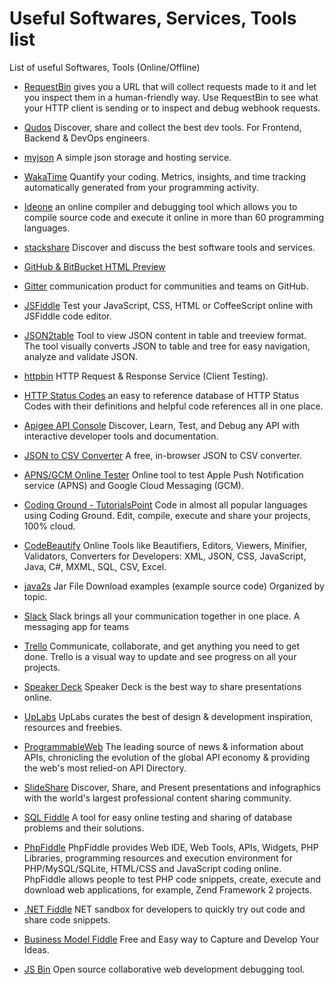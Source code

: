 # Useful Softwares, Services, Tools list
List of useful Softwares, Tools (Online/Offline)


- <a href="http://requestb.in/" target="_blank" >RequestBin</a> gives you a URL that will collect requests made to it and let you inspect them in a human-friendly way. Use RequestBin to see what your HTTP client is sending or to inspect and debug webhook requests.

- <a href="https://www.qudos.io/" target="_blank" >Qudos</a> Discover, share and collect the best dev tools. For Frontend, Backend & DevOps engineers.

- <a href="http://myjson.com/" target="_blank" >myjson</a> A simple json storage and hosting service.

- <a href="https://wakatime.com/" target="_blank" >WakaTime</a> Quantify your coding. Metrics, insights, and time tracking automatically generated from your programming activity.

- <a href="https://ideone.com/" target="_blank" >Ideone</a> an online compiler and debugging tool which allows you to compile source code and execute it online in more than 60 programming languages.
 
- <a href="http://stackshare.io/" target="_blank" >stackshare</a> Discover and discuss the best software tools and services.
 
- <a href="http://htmlpreview.github.io/" target="_blank" >GitHub & BitBucket HTML Preview</a> 

- <a href="https://gitter.im/" target="_blank" >Gitter</a> communication product for communities and teams on GitHub. 
 
- <a href="https://jsfiddle.net/" target="_blank" >JSFiddle</a> Test your JavaScript, CSS, HTML or CoffeeScript online with JSFiddle code editor.

- <a href="http://json2table.com/" target="_blank" >JSON2table</a> Tool to view JSON content in table and treeview format. The tool visually converts JSON to table and tree for easy navigation, analyze and validate JSON.

- <a href="http://httpbin.org/" target="_blank" >httpbin</a> HTTP Request & Response Service (Client Testing).

- <a href="https://httpstatuses.com/" target="_blank" >HTTP Status Codes</a> an easy to reference database of HTTP Status Codes with their definitions and helpful code references all in one place. 

- <a href="https://apigee.com/providers" target="_blank" >Apigee API Console</a> Discover, Learn, Test, and Debug any API with interactive developer tools and documentation. 

- <a href="http://konklone.io/json/" target="_blank" >JSON to CSV Converter</a> A free, in-browser JSON to CSV converter.
 
- <a href="http://apns-gcm.bryantan.info/" target="_blank" >APNS/GCM Online Tester</a> Online tool to test Apple Push Notification service (APNS) and Google Cloud Messaging (GCM).

- <a href="http://www.tutorialspoint.com/codingground.htm" target="_blank" >Coding Ground - TutorialsPoint</a> Code in almost all popular languages using Coding Ground. Edit, compile, execute and share your projects, 100% cloud.

- <a href="http://codebeautify.org/" target="_blank" >CodeBeautify</a> Online Tools like Beautifiers, Editors, Viewers, Minifier, Validators, Converters for Developers: XML, JSON, CSS, JavaScript, Java, C#, MXML, SQL, CSV, Excel.
 
- <a href="http://www.java2s.com/Code/Jar/CatalogJar.htm" target="_blank" >java2s</a> Jar File Download examples (example source code) Organized by topic.

- <a href="https://slack.com/" target="_blank" >Slack</a> Slack brings all your communication together in one place. A messaging app for teams

- <a href="https://trello.com/" target="_blank" >Trello</a> Communicate, collaborate, and get anything you need to get done. Trello is a visual way to update and see progress on all your projects.
 
- <a href="https://speakerdeck.com/" target="_blank" >Speaker Deck</a> Speaker Deck is the best way to share presentations online.

- <a href="http://www.uplabs.com/" target="_blank" >UpLabs</a> UpLabs curates the best of design & development inspiration, resources and freebies. 

- <a href="http://www.programmableweb.com/" target="_blank" >ProgrammableWeb</a> The leading source of news & information about APIs, chronicling the evolution of the global API economy & providing the web's most relied-on API Directory.

- <a href="http://www.slideshare.net/" target="_blank" >SlideShare</a> Discover, Share, and Present presentations and infographics with the world's largest professional content sharing community.

- <a href="http://sqlfiddle.com/" target="_blank" >SQL Fiddle</a> A tool for easy online testing and sharing of database problems and their solutions.

- <a href="http://phpfiddle.org/" target="_blank" >PhpFiddle</a> PhpFiddle provides Web IDE, Web Tools, APIs, Widgets, PHP Libraries, programming resources and execution environment for PHP/MySQL/SQLite, HTML/CSS and JavaScript coding online. PhpFiddle allows people to test PHP code snippets, create, execute and download web applications, for example, Zend Framework 2 projects.

- <a href="https://dotnetfiddle.net/" target="_blank" >.NET Fiddle</a> NET sandbox for developers to quickly try out code and share code snippets.

- <a href="https://bmfiddle.com/" target="_blank" >Business Model Fiddle</a> Free and Easy way to Capture and Develop Your Ideas.

- <a href="http://jsbin.com/" target="_blank" >JS Bin</a> Open source collaborative web development debugging tool.
